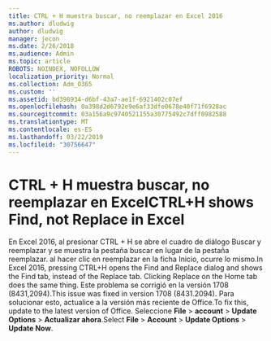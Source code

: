 ```yaml
---
title: CTRL + H muestra buscar, no reemplazar en Excel 2016
ms.author: dludwig
author: dludwig
manager: jecon
ms.date: 2/26/2018
ms.audience: Admin
ms.topic: article
ROBOTS: NOINDEX, NOFOLLOW
localization_priority: Normal
ms.collection: Adm_O365
ms.custom: ''
ms.assetid: bd398934-d6bf-43a7-ae1f-6921402c07ef
ms.openlocfilehash: 0a398d2d6792e9e6af33dfe0678e40f71f6928ac
ms.sourcegitcommit: 03a156a9c9740521155a30775492c7dff0982588
ms.translationtype: MT
ms.contentlocale: es-ES
ms.lasthandoff: 03/22/2019
ms.locfileid: "30756647"
---
```

# <a name="ctrlh-shows-find-not-replace-in-excel"></a><span data-ttu-id="59343-102">CTRL + H muestra buscar, no reemplazar en Excel</span><span class="sxs-lookup"><span data-stu-id="59343-102">CTRL+H shows Find, not Replace in Excel</span></span>

<span data-ttu-id="59343-103">En Excel 2016, al presionar CTRL + H se abre el cuadro de diálogo Buscar y reemplazar y se muestra la pestaña buscar en lugar de la pestaña reemplazar. al hacer clic en reemplazar en la ficha Inicio, ocurre lo mismo.</span><span class="sxs-lookup"><span data-stu-id="59343-103">In Excel 2016, pressing CTRL+H opens the Find and Replace dialog and shows the Find tab, instead of the Replace tab. Clicking Replace on the Home tab does the same thing.</span></span> <span data-ttu-id="59343-104">Este problema se corrigió en la versión 1708 (8431,2094).</span><span class="sxs-lookup"><span data-stu-id="59343-104">This issue was fixed in version 1708 (8431.2094).</span></span> <span data-ttu-id="59343-105">Para solucionar esto, actualice a la versión más reciente de Office.</span><span class="sxs-lookup"><span data-stu-id="59343-105">To fix this, update to the latest version of Office.</span></span> <span data-ttu-id="59343-106">Seleccione **File** \> **account** \> **Update Options** \> **Actualizar ahora**.</span><span class="sxs-lookup"><span data-stu-id="59343-106">Select **File** \> **Account** \> **Update Options** \> **Update Now**.</span></span>
  

